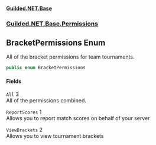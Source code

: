 #### [Guilded.NET.Base](Guilded_NET_Base.md 'Guilded.NET.Base')
### [Guilded.NET.Base.Permissions](Guilded_NET_Base.md#Guilded_NET_Base_Permissions 'Guilded.NET.Base.Permissions')
## BracketPermissions Enum
All of the bracket permissions for team tournaments.  
```csharp
public enum BracketPermissions

```
#### Fields
<a name='Guilded_NET_Base_Permissions_BracketPermissions_All'></a>
`All` 3  
All of the permissions combined.  
  
<a name='Guilded_NET_Base_Permissions_BracketPermissions_ReportScores'></a>
`ReportScores` 1  
Allows you to report match scores on behalf of your server  
  
<a name='Guilded_NET_Base_Permissions_BracketPermissions_ViewBrackets'></a>
`ViewBrackets` 2  
Allows you to view tournament brackets  
  
